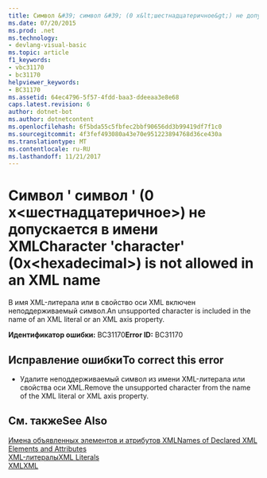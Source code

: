 ```yaml
---
title: Символ &#39; символ &#39; (0 x&lt;шестнадцатеричное&gt;) не допускается в имени XML
ms.date: 07/20/2015
ms.prod: .net
ms.technology:
- devlang-visual-basic
ms.topic: article
f1_keywords:
- vbc31170
- bc31170
helpviewer_keywords:
- BC31170
ms.assetid: 64ec4796-5f57-4fdd-baa3-ddeeaa3e8e68
caps.latest.revision: 6
author: dotnet-bot
ms.author: dotnetcontent
ms.openlocfilehash: 6f5bda55c5fbfec2bbf90656dd3b99419df7f1c0
ms.sourcegitcommit: 4f3fef493080a43e70e951223894768d36ce430a
ms.translationtype: MT
ms.contentlocale: ru-RU
ms.lasthandoff: 11/21/2017
---
```

# <a name="character-39character39-0xlthexadecimalgt-is-not-allowed-in-an-xml-name"></a><span data-ttu-id="706f7-102">Символ &#39; символ &#39; (0 x&lt;шестнадцатеричное&gt;) не допускается в имени XML</span><span class="sxs-lookup"><span data-stu-id="706f7-102">Character &#39;character&#39; (0x&lt;hexadecimal&gt;) is not allowed in an XML name</span></span>
<span data-ttu-id="706f7-103">В имя XML-литерала или в свойство оси XML включен неподдерживаемый символ.</span><span class="sxs-lookup"><span data-stu-id="706f7-103">An unsupported character is included in the name of an XML literal or an XML axis property.</span></span>  
  
 <span data-ttu-id="706f7-104">**Идентификатор ошибки:** BC31170</span><span class="sxs-lookup"><span data-stu-id="706f7-104">**Error ID:** BC31170</span></span>  
  
## <a name="to-correct-this-error"></a><span data-ttu-id="706f7-105">Исправление ошибки</span><span class="sxs-lookup"><span data-stu-id="706f7-105">To correct this error</span></span>  
  
-   <span data-ttu-id="706f7-106">Удалите неподдерживаемый символ из имени XML-литерала или свойства оси XML.</span><span class="sxs-lookup"><span data-stu-id="706f7-106">Remove the unsupported character from the name of the XML literal or XML axis property.</span></span>  
  
## <a name="see-also"></a><span data-ttu-id="706f7-107">См. также</span><span class="sxs-lookup"><span data-stu-id="706f7-107">See Also</span></span>  
 [<span data-ttu-id="706f7-108">Имена объявленных элементов и атрибутов XML</span><span class="sxs-lookup"><span data-stu-id="706f7-108">Names of Declared XML Elements and Attributes</span></span>](../../visual-basic/programming-guide/language-features/xml/names-of-declared-xml-elements-and-attributes.md)  
 [<span data-ttu-id="706f7-109">XML-литералы</span><span class="sxs-lookup"><span data-stu-id="706f7-109">XML Literals</span></span>](../../visual-basic/language-reference/xml-literals/index.md)  
 [<span data-ttu-id="706f7-110">XML</span><span class="sxs-lookup"><span data-stu-id="706f7-110">XML</span></span>](../../visual-basic/programming-guide/language-features/xml/index.md)
